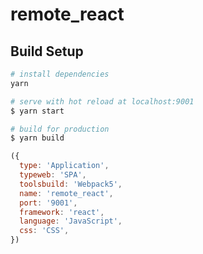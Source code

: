 # remote_react

## Build Setup

```bash
# install dependencies
yarn

# serve with hot reload at localhost:9001
$ yarn start

# build for production
$ yarn build
```

```js
({
  type: 'Application',
  typeweb: 'SPA',
  toolsbuild: 'Webpack5',
  name: 'remote_react',
  port: '9001',
  framework: 'react',
  language: 'JavaScript',
  css: 'CSS',
})
```